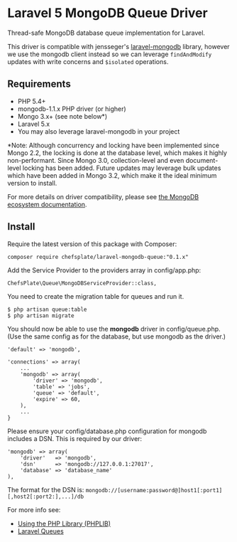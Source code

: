 # Laravel 5 MongoDB Queue Driver
Thread-safe MongoDB database queue implementation for Laravel. 

This driver is compatible with jensseger's 
[laravel-mongodb](https://github.com/jenssegers/laravel-mongodb) library, 
however we use the mongodb client instead so we can leverage 
`findAndModify` updates with write concerns and `$isolated` operations.

## Requirements
- PHP 5.4+
- mongodb-1.1.x PHP driver (or higher) 
- Mongo 3.x+ (see note below*)
- Laravel 5.x
- You may also leverage laravel-mongodb in your project

*Note: Although concurrency and locking have been implemented since Mongo 2.2, 
the locking is done at the database level, which makes it highly non-performant. 
Since Mongo 3.0, collection-level and even document-level locking has been added. 
Future updates may leverage bulk updates which have been added in Mongo 3.2, 
which make it the ideal minimum version to install.

For more details on driver compatibility, please see 
[the MongoDB ecosystem documentation](https://docs.mongodb.org/ecosystem/drivers/php/#php-mongodb-driver).

## Install

Require the latest version of this package with Composer:

    composer require chefsplate/laravel-mongodb-queue:"0.1.x"

Add the Service Provider to the providers array in config/app.php:

    ChefsPlate\Queue\MongoDBServiceProvider::class,

You need to create the migration table for queues and run it.

    $ php artisan queue:table
    $ php artisan migrate

You should now be able to use the **mongodb** driver in config/queue.php. (Use the same config as for the database, but use mongodb as the driver.)

    'default' => 'mongodb',

    'connections' => array(
        ...
        'mongodb' => array(
            'driver' => 'mongodb',
            'table' => 'jobs',
            'queue' => 'default',
            'expire' => 60,
        ),
        ...
    }

Please ensure your config/database.php configuration for mongodb 
includes a DSN. This is required by our driver:

    'mongodb' => array(
        'driver'   => 'mongodb',
        'dsn'      => 'mongodb://127.0.0.1:27017',
        'database' => 'database_name'
    ),

The format for the DSN is:
`mongodb://[username:password@]host1[:port1][,host2[:port2:],...]/db`

For more info see:
 
- [Using the PHP Library (PHPLIB)](http://php.net/manual/en/mongodb.tutorial.library.php)
- [Laravel Queues](http://laravel.com/docs/queues)
